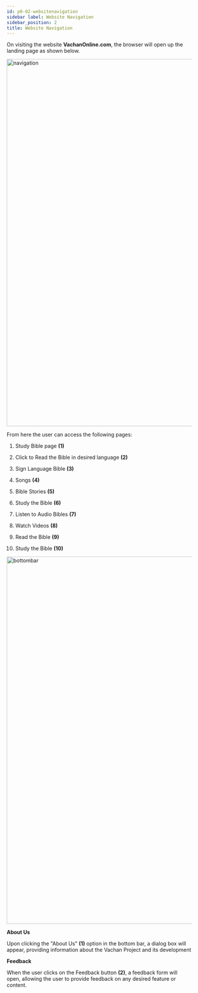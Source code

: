 ```yaml
---
id: p0-02-websitenavigation
sidebar label: Website Navigation
sidebar_position: 2
title: Website Navigation
---
```

On visiting the website **VachanOnline.com**, the browser will open up the landing page as shown below.

<img src="img/assets/navigation.png"  width="1000px" alt="navigation"/>

From here the user can access the following pages: 

1. Study Bible page **(1)** 

2. Click to Read the Bible in desired language **(2)**

3. Sign Language Bible **(3)** 

4. Songs **(4)**

5. Bible Stories **(5)** 

6. Study the Bible **(6)** 

7. Listen to Audio Bibles **(7)** 

7. Watch Videos **(8)** 

8. Read the Bible **(9)** 

9. Study the Bible **(10)**




<img src="/img/assets/bottombar.png"  width="1000px" alt="bottombar"/>




**About Us**

Upon clicking the "About Us" **(1)** option in the bottom bar, a dialog box will appear, providing information about the Vachan Project and its development 

**Feedback**

When the user clicks on the Feedback button **(2)**, a feedback form will open, allowing the user to provide feedback on any desired feature or content. 

